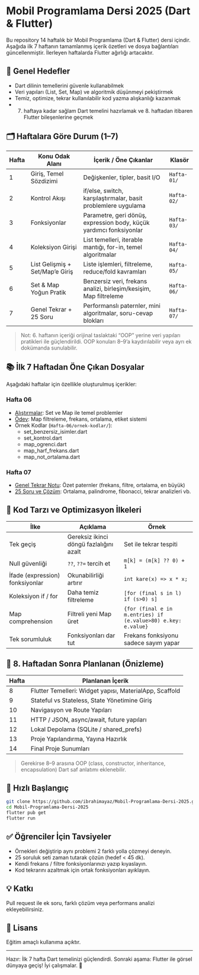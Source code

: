 # Mobil Programlama Dersi 2025 (Dart & Flutter)

Bu repository 14 haftalık bir Mobil Programlama (Dart & Flutter) dersi içindir. Aşağıda ilk 7 haftanın tamamlanmış içerik özetleri ve dosya bağlantıları güncellenmiştir. İlerleyen haftalarda Flutter ağırlığı artacaktır.

## 🎯 Genel Hedefler
- Dart dilinin temellerini güvenle kullanabilmek
- Veri yapıları (List, Set, Map) ve algoritmik düşünmeyi pekiştirmek
- Temiz, optimize, tekrar kullanılabilir kod yazma alışkanlığı kazanmak
- 7. haftaya kadar sağlam Dart temelini hazırlamak ve 8. haftadan itibaren Flutter bileşenlerine geçmek

## 🗂 Haftalara Göre Durum (1–7)
| Hafta | Konu Odak Alanı | İçerik / Öne Çıkanlar | Klasör |
|-------|-----------------|-----------------------|--------|
| 1 | Giriş, Temel Sözdizimi | Değişkenler, tipler, basit I/O | `Hafta-01/` |
| 2 | Kontrol Akışı | if/else, switch, karşılaştırmalar, basit problemlere uygulama | `Hafta-02/` |
| 3 | Fonksiyonlar | Parametre, geri dönüş, expression body, küçük yardımcı fonksiyonlar | `Hafta-03/` |
| 4 | Koleksiyon Girişi | List temelleri, iterable mantığı, for-in, temel algoritmalar | `Hafta-04/` |
| 5 | List Gelişmiş + Set/Map’e Giriş | Liste işlemleri, filtreleme, reduce/fold kavramları | `Hafta-05/` |
| 6 | Set & Map Yoğun Pratik | Benzersiz veri, frekans analizi, birleşim/kesişim, Map filtreleme | `Hafta-06/` |
| 7 | Genel Tekrar + 25 Soru | Performanslı paternler, mini algoritmalar, soru-cevap blokları | `Hafta-07/` |

> Not: 6. haftanın içeriği orijinal taslaktaki “OOP” yerine veri yapıları pratikleri ile güçlendirildi. OOP konuları 8–9’a kaydırılabilir veya ayrı ek dokümanda sunulabilir.

## 📚 İlk 7 Haftadan Öne Çıkan Dosyalar
Aşağıdaki haftalar için özellikle oluşturulmuş içerikler:

### Hafta 06
- [Alıştırmalar](Hafta-06/alistirmalar.md): Set ve Map ile temel problemler
- [Ödev](Hafta-06/odev.md): Map filtreleme, frekans, ortalama, etiket sistemi
- Örnek Kodlar (`Hafta-06/ornek-kodlar/`):
  - set_benzersiz_isimler.dart
  - set_kontrol.dart
  - map_ogrenci.dart
  - map_harf_frekans.dart
  - map_not_ortalama.dart

### Hafta 07
- [Genel Tekrar Notu](Hafta-07/ders-notu.md): Özet paternler (frekans, filtre, ortalama, en büyük)
- [25 Soru ve Çözüm](Hafta-07/sorular-ve-cevaplar.md): Ortalama, palindrome, fibonacci, tekrar analizleri vb.

## 🧪 Kod Tarzı ve Optimizasyon İlkeleri
| İlke | Açıklama | Örnek |
|------|----------|-------|
| Tek geçiş | Gereksiz ikinci döngü fazlalığını azalt | Set ile tekrar tespiti |
| Null güvenliği | `??`, `??=` tercih et | `m[k] = (m[k] ?? 0) + 1` |
| İfade (expression) fonksiyonlar | Okunabilirliği artırır | `int kare(x) => x * x;` |
| Koleksiyon if / for | Daha temiz filtreleme | `[for (final s in l) if (s>0) s]` |
| Map comprehension | Filtreli yeni Map üret | `{for (final e in m.entries) if (e.value>80) e.key: e.value}` |
| Tek sorumluluk | Fonksiyonları dar tut | Frekans fonksiyonu sadece sayım yapar |

## 🔄 8. Haftadan Sonra Planlanan (Önizleme)
| Hafta | Planlanan İçerik |
|-------|------------------|
| 8 | Flutter Temelleri: Widget yapısı, MaterialApp, Scaffold |
| 9 | Stateful vs Stateless, State Yönetimine Giriş |
| 10 | Navigasyon ve Route Yapıları |
| 11 | HTTP / JSON, async/await, future yapıları |
| 12 | Lokal Depolama (SQLite / shared_prefs) |
| 13 | Proje Yapılandırma, Yayına Hazırlık |
| 14 | Final Proje Sunumları |

> Gerekirse 8–9 arasına OOP (class, constructor, inheritance, encapsulation) Dart saf anlatımı eklenebilir.

## 🚀 Hızlı Başlangıç
```bash
git clone https://github.com/ibrahimayaz/Mobil-Programlama-Dersi-2025.git
cd Mobil-Programlama-Dersi-2025
flutter pub get
flutter run
```

## ✅ Öğrenciler İçin Tavsiyeler
- Örnekleri değiştirip aynı problemi 2 farklı yolla çözmeyi deneyin.
- 25 soruluk seti zaman tutarak çözün (hedef < 45 dk).
- Kendi frekans / filtre fonksiyonlarınızı yazıp kıyaslayın.
- Kod tekrarını azaltmak için ortak fonksiyonları ayıklayın.

## 💡 Katkı
Pull request ile ek soru, farklı çözüm veya performans analizi ekleyebilirsiniz.

## 📝 Lisans
Eğitim amaçlı kullanıma açıktır.

---
Hazır: İlk 7 hafta Dart temelinizi güçlendirdi. Sonraki aşama: Flutter ile görsel dünyaya geçiş! İyi çalışmalar. 💪